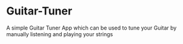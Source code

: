 # Guitar-Tuner
A simple Guitar Tuner App which can be used to tune your Guitar by manually listening and playing your strings
